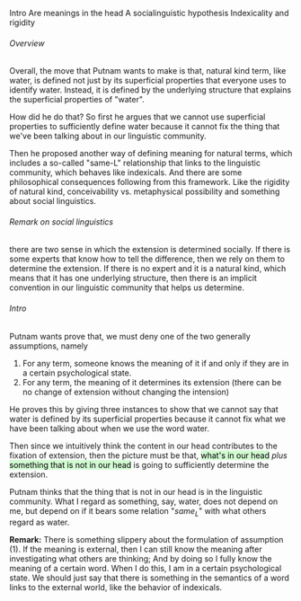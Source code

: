 Intro
Are meanings in the head
A socialinguistic hypothesis
Indexicality and rigidity

###### Overview
Overall, the move that Putnam wants to make is that, natural kind term, like water, is defined not just by its superficial properties that everyone uses to identify water. Instead, it is defined by the underlying structure that explains the superficial properties of "water".

How did he do that? So first he argues that we cannot use superficial properties to sufficiently define water because it cannot fix the thing that we've been talking about in our linguistic community.

Then he proposed another way of defining meaning for natural terms, which includes a so-called "same-L" relationship that links to the linguistic community, which behaves like indexicals. And there are some philosophical consequences following from this framework. Like the rigidity of natural kind, conceivability vs. metaphysical possibility and something about social linguistics.

###### Remark on social linguistics
there are two sense in which the extension is determined socially.
If there is some experts that know how to tell the difference, then we rely on them to determine the extension.
If there is no expert and it is a natural kind, which means that it has one underlying structure, then there is an implicit convention in our linguistic community that helps us determine.

###### Intro
Putnam wants prove that, we must deny one of the two generally assumptions, namely

1. For any term, someone knows the meaning of it if and only if they are in a certain psychological state.
2. For any term, the meaning of it determines its extension (there can be no change of extension without changing the intension)

He proves this by giving three instances to show that we cannot say that water is defined by its superficial properties because it cannot fix what we have been talking about when we use the word water.

Then since we intuitively think the content in our head contributes to the fixation of extension, then the picture must be that, <mark style="background: #BBFABBA6;">what's in our head</mark> *plus* <mark style="background: #BBFABBA6;">something that is not in our head</mark> is going to sufficiently determine the extension.

Putnam thinks that the thing that is not in our head is in the linguistic community. What I regard as something, say, water, does not depend on me, but depend on if it bears some relation "$same_L$" with what others regard as water.

**Remark:** 
There is something slippery about the formulation of assumption (1). If the meaning is external, then I can still know the meaning after investigating what others are thinking; And by doing so I fully know the meaning of a certain word. When I do this, I am in a certain psychological state. 
We should just say that there is something in the semantics of a word links to the external world, like the behavior of indexicals.

